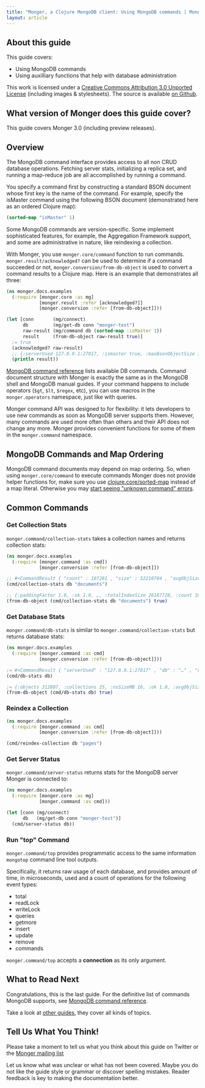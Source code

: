 ```yaml
---
title: "Monger, a Clojure MongoDB client: Using MongoDB commands | MongoDB library for Clojure"
layout: article
---
```


## About this guide

This guide covers:

 * Using MongoDB commands
 * Using auxilliary functions that help with database administration


This work is licensed under a <a rel="license" href="http://creativecommons.org/licenses/by/3.0/">Creative Commons Attribution 3.0 Unported License</a> (including images & stylesheets). The source is available [on Github](https://github.com/clojurewerkz/monger.docs).


## What version of Monger does this guide cover?

This guide covers Monger 3.0 (including preview releases).


## Overview

The MongoDB command interface provides access to all non CRUD database
operations. Fetching server stats, initializing a replica set, and
running a map-reduce job are all accomplished by running a command.

You specify a command first by constructing a standard BSON document
whose first key is the name of the command. For example, specify the
isMaster command using the following BSON document (demonstrated here
as an ordered Clojure map):

``` clojure
(sorted-map "isMaster" 1)
```

Some MongoDB commands are version-specific. Some implement
sophisticated features, for example, the Aggregation Framework
support, and some are administrative in nature, like reindexing a
collection.

With Monger, you use `monger.core/command` function to run
commands. `monger.result/acknowledged?` can be used to determine if a command
succeeded or not, `monger.conversion/from-db-object` is used to
convert a command results to a Clojure map. Here is an example that
demonstrates all three:

``` clojure
(ns monger.docs.examples
  (:require [monger.core :as mg]
            [monger.result :refer [acknowledged?]]
            [monger.conversion :refer [from-db-object]]))

(let [conn       (mg/connect)
      db         (mg/get-db conn "monger-test")
      raw-result (mg/command db (sorted-map :isMaster 1))
      result     (from-db-object raw-result true)]
  ;= true
  (acknowledged? raw-result)
  ;; {:serverUsed 127.0.0.1:27017, :ismaster true, :maxBsonObjectSize 16777216, :ok 1.0}
  (println result))
```

[MongoDB command
reference](http://docs.mongodb.org/manual/reference/commands/?highlight=commands)
lists available DB commands. Command document structure with Monger is
exactly the same as in the MongoDB shell and MongoDB manual guides. If
your command happens to include operators (`$gt`, `$lt`, `$regex`,
etc), you can use macros in the `monger.operators` namespace, just
like with queries.

Monger command API was designed to for flexibility: it lets developers
to use new commands as soon as MongoDB server supports them. However,
many commands are used more often than others and their API does not
change any more. Monger provides convenient functions for some of them
in the `monger.command` namespace.


## MongoDB Commands and Map Ordering

MongoDB command documents may depend on map ordering. So, when using
`monger.core/command` to execute commands Monger does not provide
helper functions for, make sure you use
[clojure.core/sorted-map](http://clojure.github.com/clojure/clojure.core-api.html#clojure.core/sorted-map)
instead of a map literal. Otherwise you may [start seeing "unknown
command"
errors](https://groups.google.com/forum/?fromgroups=#!topic/clojure-mongodb/IMEnskx6yXo).


## Common Commands

### Get Collection Stats

`monger.command/collection-stats` takes a collection names and returns
collection stats:

``` clojure
(ns monger.docs.examples
  (:require [monger.command :as cmd])
            [monger.conversion :refer [from-db-object]])

;; #<CommandResult { "count" : 107281 , "size" : 52210704 , "avgObjSize" : 486.67242102515826 , "storageSize" : 65224704 , "numExtents" : 9 , "nindexes" : 6 , "lastExtentSize" : 17399808 , "paddingFactor" : 1.0 , "flags" : 1 , "totalIndexSize" : 26187728, …, "ok" : 1.0}>
(cmd/collection-stats db "documents")

;; {:paddingFactor 1.0, :ok 1.0, …, :totalIndexSize 26187728, :count 107281, :avgObjSize 486.67242102515826, :lastExtentSize 17399808, :size 52210704, :storageSize 65224704, :flags 1, :nindexes 6, :numExtents 9}
(from-db-object (cmd/collection-stats db "documents") true)
```


### Get Database Stats

`monger.command/db-stats` is similar to `monger.command/collection-stats` but returns database stats:

``` clojure
(ns monger.docs.examples
  (:require [monger.command :as cmd]
            [monger.conversion :refer [from-db-object]]))

;= #<CommandResult { "serverUsed" : "127.0.0.1:27017" , "db" : "…" , "collections" : 25 , "objects" : 312807 , "avgObjSize" : 297.94926584123755 , "dataSize" : 93200616 , "storageSize" : 116150272 , "numExtents" : 53 , "indexes" : 37 , "indexSize" : 33088272 , "fileSize" : 469762048 , "nsSizeMB" : 16 , "ok" : 1.0}>
(cmd/db-stats db)

;= {:objects 312807, :collections 25, :nsSizeMB 16, :ok 1.0, :avgObjSize 297.94926584123755, :indexes 37, :storageSize 116150272, :fileSize 469762048, :dataSize 93200616, :serverUsed "127.0.0.1:27017", :numExtents 53, :db "…", :indexSize 33088272}
(from-db-object (cmd/db-stats db) true)
```


### Reindex a Collection

``` clojure
(ns monger.docs.examples
  (:require [monger.command :as cmd]
            [monger.conversion :refer [from-db-object]]))

(cmd/reindex-collection db "pages")
```


### Get Server Status

`monger.command/server-status` returns stats for the MongoDB server
Monger is connected to:

``` clojure
(ns monger.docs.examples
  (:require [monger.core :as mg]
            [monger.command :as cmd]))

(let [conn (mg/connect)
      db   (mg/get-db conn "monger-test")]
  (cmd/server-status db))
```


### Run "top" Command

`monger.command/top` provides programmatic access to the same
information `mongotop` command line tool outputs.

Specifically, it returns raw usage of each database, and provides
amount of time, in microseconds, used and a count of operations for
the following event types:

* total
* readLock
* writeLock
* queries
* getmore
* insert
* update
* remove
* commands

`monger.command/top` accepts a **connection** as its only argument.

## What to Read Next

Congratulations, this is the last guide. For the definitive list of
commands MongoDB supports, see [MongoDB command
reference](http://docs.mongodb.org/manual/reference/commands/?highlight=commands).

Take a look at [other guides](/articles/guides.html), they cover all kinds of topics.


## Tell Us What You Think!

Please take a moment to tell us what you think about this guide on
Twitter or the [Monger mailing
list](https://groups.google.com/forum/#!forum/clojure-mongodb)

Let us know what was unclear or what has not been covered. Maybe you
do not like the guide style or grammar or discover spelling
mistakes. Reader feedback is key to making the documentation better.
